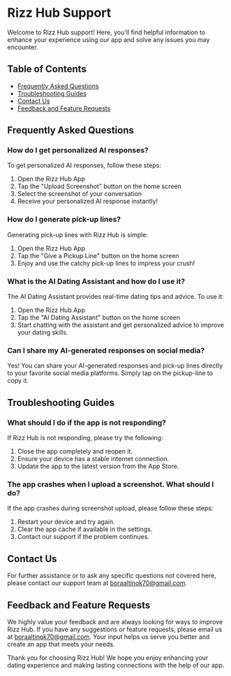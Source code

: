# Rizz Hub Support

Welcome to Rizz Hub support! Here, you'll find helpful information to enhance your experience using our app and solve any issues you may encounter.

## Table of Contents
- [Frequently Asked Questions](#frequently-asked-questions)
- [Troubleshooting Guides](#troubleshooting-guides)
- [Contact Us](#contact-us)
- [Feedback and Feature Requests](#feedback-and-feature-requests)

## Frequently Asked Questions

### How do I get personalized AI responses?
To get personalized AI responses, follow these steps:
1. Open the Rizz Hub App
2. Tap the "Upload Screenshot" button on the home screen
3. Select the screenshot of your conversation
4. Receive your personalized AI response instantly!

### How do I generate pick-up lines?
Generating pick-up lines with Rizz Hub is simple:
1. Open the Rizz Hub App
2. Tap the "Give a Pickup Line" button on the home screen
3. Enjoy and use the catchy pick-up lines to impress your crush!

### What is the AI Dating Assistant and how do I use it?
The AI Dating Assistant provides real-time dating tips and advice. To use it:
1. Open the Rizz Hub App
2. Tap the "AI Dating Assistant" button on the home screen
3. Start chatting with the assistant and get personalized advice to improve your dating skills.

### Can I share my AI-generated responses on social media?
Yes! You can share your AI-generated responses and pick-up lines directly to your favorite social media platforms. Simply tap on the pickup-line to copy it.

## Troubleshooting Guides

### What should I do if the app is not responding?
If Rizz Hub is not responding, please try the following:
1. Close the app completely and reopen it.
2. Ensure your device has a stable internet connection.
3. Update the app to the latest version from the App Store.

### The app crashes when I upload a screenshot. What should I do?
If the app crashes during screenshot upload, please follow these steps:
1. Restart your device and try again.
2. Clear the app cache if available in the settings.
3. Contact our support if the problem continues.

## Contact Us
For further assistance or to ask any specific questions not covered here, please contact our support team at [boraaltinok70@gmail.com](mailto:boraaltinok70@gmail.com).

## Feedback and Feature Requests

We highly value your feedback and are always looking for ways to improve Rizz Hub. If you have any suggestions or feature requests, please email us at [boraaltinok70@gmail.com](mailto:boraaltinok70@gmail.com). Your input helps us serve you better and create an app that meets your needs.

Thank you for choosing Rizz Hub! We hope you enjoy enhancing your dating experience and making lasting connections with the help of our app.
